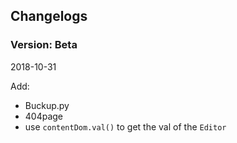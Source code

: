 ## Changelogs

### Version: Beta

2018-10-31

Add:
- Buckup.py
- 404page
- use `contentDom.val()` to get the val of the `Editor`

